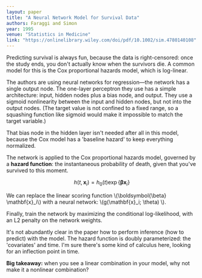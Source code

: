 ```yaml
---
layout: paper
title: "A Neural Network Model for Survival Data"
authors: Faraggi and Simon
year: 1995
venue: "Statistics in Medicine"
link: "https://onlinelibrary.wiley.com/doi/pdf/10.1002/sim.4780140108"
---
```




<!--more-->

Predicting survival is always fun, because the data is right-censored: once the study ends, you don't actually know when the survivors die. A common model for this is the Cox proportional hazards model, which is log-linear. 

The authors are using neural networks for regression—the network has a single output node. The one-layer perceptron they use has a simple architecture: input, hidden nodes plus a bias node, and output. They use a sigmoid nonlinearity between the input and hidden nodes, but not into the output nodes. (The target value is not confined to a fixed range, so a squashing function like sigmoid would make it impossible to match the target variable.)

That bias node in the hidden layer isn't needed after all in this model, because the Cox model has a 'baseline hazard' to keep everything normalized.

The network is applied to the Cox proportional hazards model, governed by a **hazard function**: the instantaneous probability of death, given that you've survived to this moment. 

$$ h(t, \mathbf{x}_i) = h_0(t) \exp\{\boldsymbol{\beta} \mathbf{x}_i\} $$

We can replace the linear scoring function \\(\boldsymbol{\beta} \mathbf{x}_i\\) with a neural network: \\(g(\mathbf{x}_i; \theta) \\). 

Finally, train the network by maximizing the conditional log-likelihood, with an L2 penalty on the network weights.

It's not abundantly clear in the paper how to perform inference (how to predict) with the model. The hazard function is doubly parameterized: the 'covariates' and time. I'm sure there's some kind of calculus here, looking for an inflection point in time. 

**Big takeaway:** when you see a linear combination in your model, why not make it a nonlinear combination? 
